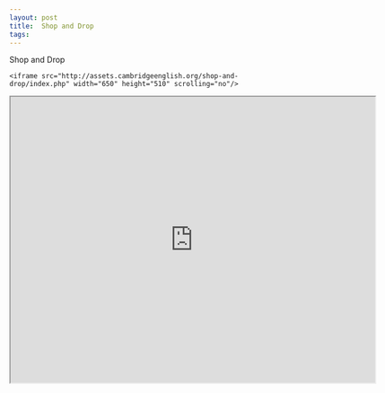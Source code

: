 ```yaml
---
layout: post
title:  Shop and Drop
tags:
---
```


Shop and Drop

``<iframe src="http://assets.cambridgeenglish.org/shop-and-drop/index.php" width="650" height="510" scrolling="no"/>``

<iframe src="http://assets.cambridgeenglish.org/shop-and-drop/index.php" width="650" height="510" scrolling="no"/>
